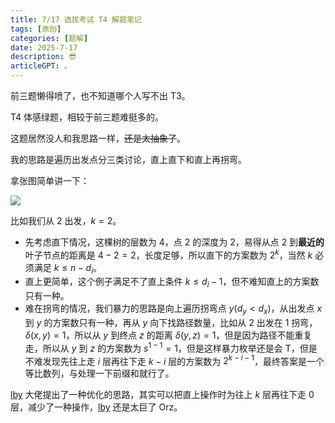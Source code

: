 ```yaml
---
title: 7/17 选拔考试 T4 解题笔记
tags: [原创]
categories: [题解]
date: 2025-7-17
description: 😎
articleGPT: 。
---
```


前三题懒得喷了，也不知道哪个人写不出 T3。

T4 体感绿题，相较于前三题难挺多的。

这题居然没人和我思路一样，~~还是太抽象了~~。

我的思路是遍历出发点分三类讨论，直上直下和直上再拐弯。

拿张图简单讲一下：

![](https://cdn.luogu.com.cn/upload/image_hosting/8ts7bw5m.png)

比如我们从 $2$ 出发，$k=2$。

- 先考虑直下情况，这棵树的层数为 $4$，点 $2$ 的深度为 $2$，易得从点 $2$ 到**最近的**叶子节点的距离是 $4-2=2$，长度足够，所以直下的方案数为 $2^k$，当然 $k$ 必须满足 $k\le n-d_i$。
- 直上更简单，这个例子满足不了直上条件 $k \le d_i-1$，但不难知直上的方案数只有一种。
- 难在拐弯的情况，我们暴力的思路是向上遍历拐弯点 $y(d_y<d_x)$，从出发点 $x$ 到 $y$ 的方案数只有一种，再从 $y$ 向下找路径数量，比如从 $2$ 出发在 $1$ 拐弯，$\delta(x,y)=1$，所以从 $y$ 到终点 $z$ 的距离 $\delta(y,z)=1$，但是因为路径不能重复走，所以从 $y$ 到 $z$ 的方案数为 $s^{1-1}=1$，但是这样暴力枚举还是会 T，但是不难发现先往上走 $i$ 层再往下走 $k-i$ 层的方案数为 $2^{k-i-1}$，最终答案是一个等比数列，与处理一下前缀和就行了。

[lby](https://mp.weixin.qq.com/s?__biz=MjM5NDk4Nzk4MQ==&mid=2651950124&idx=3&sn=277a27ce859bf7915d6b35faadd5b89c&chksm=bcde1b00b5bd921183d03bf35ef44f100499d8b7662c46134da378a6d6ad5e9f233b52e05a81&scene=27) 大佬提出了一种优化的思路，其实可以把直上操作时为往上 $k$ 层再往下走 $0$ 层，减少了一种操作，[lby](https://mp.weixin.qq.com/s?__biz=MjM5NDk4Nzk4MQ==&mid=2651950124&idx=3&sn=277a27ce859bf7915d6b35faadd5b89c&chksm=bcde1b00b5bd921183d03bf35ef44f100499d8b7662c46134da378a6d6ad5e9f233b52e05a81&scene=27) 还是太巨了 Orz。
